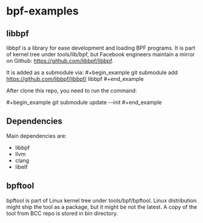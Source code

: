 # bpf-examples

## libbpf

libbpf is a library for ease development and loading BPF programs. It is part of
kernel tree under tools/lib/bpf, but Facebook engineers maintain a mirror on
Github: https://github.com/libbpf/libbpf.

It is added as a submodule via:
#+begin_example
git submodule add https://github.com/libbpf/libbpf/ libbpf
#+end_example

After clone this repo, you need to run the command:

#+begin_example
git submodule update --init
#+end_example

## Dependencies
Main dependencies are:
- libbpf
- llvm
- clang
- libelf


## bpftool

bpftool is part of Linux kernel tree under tools/bpf/bpftool. Linux distribution might
ship the tool as a package, but it might be not the latest. A copy of the tool from
BCC repo is stored in bin directory.


